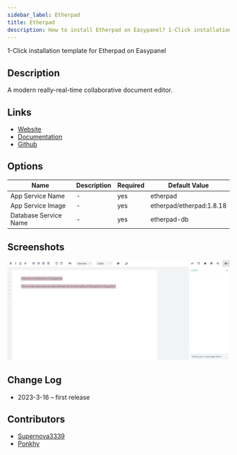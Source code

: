```yaml
---
sidebar_label: Etherpad
title: Etherpad
description: How to install Etherpad on Easypanel? 1-Click installation template for Etherpad on Easypanel
---
```


<!-- generated -->

1-Click installation template for Etherpad on Easypanel

## Description

A modern really-real-time collaborative document editor.

## Links

- [Website](https://etherpad.org)
- [Documentation](https://etherpad.org/doc/v1.8.18/)
- [Github](https://github.com/ether/etherpad-lite)

## Options

Name | Description | Required | Default Value
-|-|-|-
App Service Name | - | yes | etherpad
App Service Image | - | yes | etherpad/etherpad:1.8.18
Database Service Name | - | yes | etherpad-db

## Screenshots

![Etherpad Screenshot](./assets/screenshot.png)

## Change Log

- 2023-3-16 – first release

## Contributors

- [Supernova3339](https://github.com/Supernova3339)
- [Ponkhy](https://github.com/Ponkhy)
